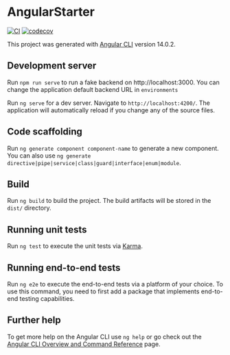 # AngularStarter

[![CI](https://github.com/alijany/angular-starter/actions/workflows/main.yml/badge.svg?branch=master)](https://github.com/alijany/angular-starter/actions/workflows/main.yml)
[![codecov](https://codecov.io/gh/alijany/angular-starter/branch/master/graph/badge.svg?token=GIA8KTZF2I)](https://codecov.io/gh/alijany/angular-starter)

This project was generated with [Angular CLI](https://github.com/angular/angular-cli) version 14.0.2.

## Development server


Run `npm run serve` to run a fake backend on   http://localhost:3000. You can change the application default backend URL in `environments`

Run `ng serve` for a dev server. Navigate to `http://localhost:4200/`. The application will automatically reload if you change any of the source files.

## Code scaffolding

Run `ng generate component component-name` to generate a new component. You can also use `ng generate directive|pipe|service|class|guard|interface|enum|module`.

## Build

Run `ng build` to build the project. The build artifacts will be stored in the `dist/` directory.

## Running unit tests

Run `ng test` to execute the unit tests via [Karma](https://karma-runner.github.io).

## Running end-to-end tests

Run `ng e2e` to execute the end-to-end tests via a platform of your choice. To use this command, you need to first add a package that implements end-to-end testing capabilities.

## Further help

To get more help on the Angular CLI use `ng help` or go check out the [Angular CLI Overview and Command Reference](https://angular.io/cli) page.
